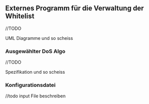 ## Externes Programm für die Verwaltung der Whitelist

//TODO

UML Diagramme und so scheiss


### Ausgewählter DoS Algo

//TODO

Spezifikation und so scheiss

### Konfigurationsdatei

//todo input File beschreiben


